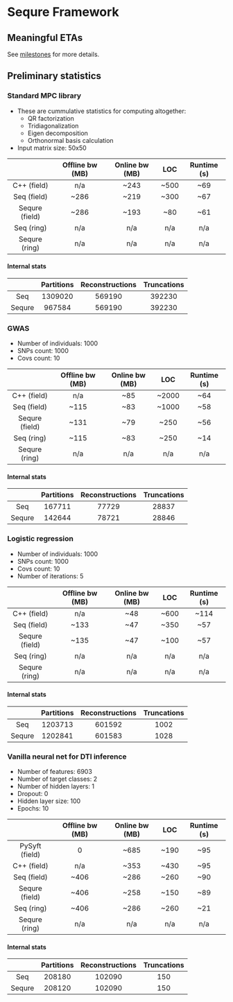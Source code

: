 # Sequre Framework

## Meaningful ETAs

See [milestones](https://github.com/0xTCG/sequre-framework/milestones?direction=asc&sort=due_date&state=open) for more details.

## Preliminary statistics

### Standard MPC library

- These are cummulative statistics for computing altogether:
  - QR factorization
  - Tridiagonalization
  - Eigen decomposition
  - Orthonormal basis calculation
- Input matrix size: 50x50

|                | Offline bw (MB) | Online bw (MB) |  LOC  | Runtime (s) |
|:--------------:|:---------------:|:--------------:|:-----:|:-----------:|
|   C++ (field)  |       n/a       |      ~243      |  ~500 |     ~69     |
|   Seq (field)  |      ~286       |      ~219      |  ~300 |     ~67     |
| Sequre (field) |      ~286       |      ~193      |  ~80  |     ~61     |
|   Seq (ring)   |       n/a       |       n/a      |  n/a  |     n/a     |
| Sequre (ring)  |       n/a       |       n/a      |  n/a  |     n/a     |

#### Internal stats

|        | Partitions | Reconstructions | Truncations |
|:------:|:----------:|:---------------:|:-----------:|
|   Seq  |  1309020   |      569190     |   392230    |
| Sequre |   967584   |      569190     |   392230    |

### GWAS

- Number of individuals: 1000
- SNPs count: 1000
- Covs count: 10

|                | Offline bw (MB) | Online bw (MB) |  LOC  | Runtime (s) |
|:--------------:|:---------------:|:--------------:|:-----:|:-----------:|
|   C++ (field)  |       n/a       |      ~85       | ~2000 |     ~64     |
|   Seq (field)  |       ~115      |      ~83       | ~1000 |     ~58     |
| Sequre (field) |       ~131      |      ~79       |  ~250 |     ~56     |
|   Seq (ring)   |       ~115      |      ~83       |  ~250 |     ~14     |
| Sequre (ring)  |       n/a       |       n/a      |  n/a  |     n/a     |

#### Internal stats

|        | Partitions | Reconstructions | Truncations |
|:------:|:----------:|:---------------:|:-----------:|
|   Seq  |   167711   |      77729      |   28837     |
| Sequre |   142644   |      78721      |   28846     |

### Logistic regression

- Number of individuals: 1000
- SNPs count: 1000
- Covs count: 10
- Number of iterations: 5

|                | Offline bw (MB) | Online bw (MB) |  LOC  | Runtime (s) |
|:--------------:|:---------------:|:--------------:|:-----:|:-----------:|
|   C++ (field)  |       n/a       |      ~48       |  ~600 |    ~114     |
|   Seq (field)  |      ~133       |      ~47       |  ~350 |     ~57     |
| Sequre (field) |      ~135       |      ~47       |  ~100 |     ~57     |
|   Seq (ring)   |       n/a       |       n/a      |  n/a  |     n/a     |
| Sequre (ring)  |       n/a       |       n/a      |  n/a  |     n/a     |

#### Internal stats

|        | Partitions | Reconstructions | Truncations |
|:------:|:----------:|:---------------:|:-----------:|
|   Seq  |   1203713  |      601592     |    1002     |
| Sequre |   1202841  |      601583     |    1028     |

### Vanilla neural net for DTI inference

- Number of features: 6903
- Number of target classes: 2
- Number of hidden layers: 1
- Dropout: 0
- Hidden layer size: 100
- Epochs: 10

|                | Offline bw (MB) | Online bw (MB) |  LOC  | Runtime (s) |
|:--------------:|:---------------:|:--------------:|:-----:|:-----------:|
| PySyft (field) |        0        |      ~685      |  ~190 |     ~95     |
|   C++ (field)  |       n/a       |      ~353      |  ~430 |     ~95     |
|   Seq (field)  |      ~406       |      ~286      |  ~260 |     ~90     |
| Sequre (field) |      ~406       |      ~258      |  ~150 |     ~89     |
|   Seq (ring)   |      ~406       |      ~286      |  ~260 |     ~21     |
| Sequre (ring)  |       n/a       |       n/a      |  n/a  |     n/a     |

#### Internal stats

|        | Partitions | Reconstructions | Truncations |
|:------:|:----------:|:---------------:|:-----------:|
|   Seq  |   208180   |      102090     |     150     |
| Sequre |   208120   |      102090     |     150     |
